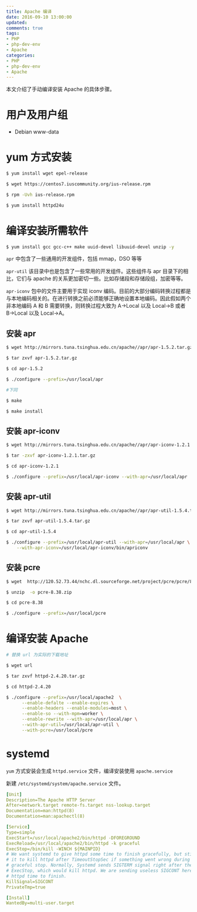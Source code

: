 ```yaml
---
title: Apache 编译
date: 2016-09-10 13:00:00
updated:
comments: true
tags:
- PHP
- php-dev-env
- Apache
categories:
- PHP
- php-dev-env
- Apache
---
```


本文介绍了手动编译安装 Apache 的具体步骤。

<!--more-->

# 用户及用户组

* Debian www-data

# yum 方式安装

```bash
$ yum install wget epel-release

$ wget https://centos7.iuscommunity.org/ius-release.rpm

$ rpm -Uvh ius-release.rpm

$ yum install httpd24u
```

# 编译安装所需软件

```bash
$ yum install gcc gcc-c++ make uuid-devel libuuid-devel unzip -y
```

`apr` 中包含了一些通用的开发组件，包括 mmap，DSO 等等  

`apr-util` 该目录中也是包含了一些常用的开发组件。这些组件与 apr 目录下的相比，它们与 apache 的关系更加密切一些。比如存储段和存储段组，加密等等。

`apr-iconv` 包中的文件主要用于实现 iconv 编码。目前的大部分编码转换过程都是与本地编码相关的。在进行转换之前必须能够正确地设置本地编码。因此假如两个非本地编码 A 和 B 需要转换，则转换过程大致为 A->Local 以及 Local->B 或者 B->Local 以及 Local->A。    

## 安装 apr

```bash
$ wget http://mirrors.tuna.tsinghua.edu.cn/apache//apr/apr-1.5.2.tar.gz

$ tar zxvf apr-1.5.2.tar.gz

$ cd apr-1.5.2

$ ./configure --prefix=/usr/local/apr

#下同

$ make

$ make install

```

## 安装 apr-iconv

```bash
$ wget http://mirrors.tuna.tsinghua.edu.cn/apache//apr/apr-iconv-1.2.1.tar.gz

$ tar -zxvf apr-iconv-1.2.1.tar.gz

$ cd apr-iconv-1.2.1

$ ./configure --prefix=/usr/local/apr-iconv --with-apr=/usr/local/apr
```

## 安装 apr-util

```bash
$ wget http://mirrors.tuna.tsinghua.edu.cn/apache//apr/apr-util-1.5.4.tar.gz

$ tar zxvf apr-util-1.5.4.tar.gz

$ cd apr-util-1.5.4

$ ./configure --prefix=/usr/local/apr-util --with-apr=/usr/local/apr \
    --with-apr-iconv=/usr/local/apr-iconv/bin/apriconv
```

## 安装 pcre

```bash
$ wget  http://120.52.73.44/nchc.dl.sourceforge.net/project/pcre/pcre/8.38/pcre-8.38.zip

$ unzip  -o pcre-8.38.zip

$ cd pcre-8.38

$ ./configure --prefix=/usr/local/pcre
```

# 编译安装 Apache

```bash
# 替换 url 为实际的下载地址

$ wget url

$ tar zxvf httpd-2.4.20.tar.gz

$ cd httpd-2.4.20

$ ./configure --prefix=/usr/local/apache2  \
      --enable-defalte --enable-expires \
      --enable-headers --enable-modules=most \
      --enable-so --with-mpm=worker \
      --enable-rewrite --with-apr=/usr/local/apr \
      --with-apr-util=/usr/local/apr-util \
      --with-pcre=/usr/local/pcre
```

# systemd

`yum` 方式安装会生成 `httpd.service` 文件，编译安装使用 `apache.service`

新建 `/etc/systemd/system/apache.service` 文件。


```yaml
[Unit]
Description=The Apache HTTP Server
After=network.target remote-fs.target nss-lookup.target
Documentation=man:httpd(8)
Documentation=man:apachectl(8)

[Service]
Type=simple
ExecStart=/usr/local/apache2/bin/httpd -DFOREGROUND
ExecReload=/usr/local/apache2/bin/httpd -k graceful
ExecStop=/bin/kill -WINCH ${MAINPID}
# We want systemd to give httpd some time to finish gracefully, but still want
# it to kill httpd after TimeoutStopSec if something went wrong during the
# graceful stop. Normally, Systemd sends SIGTERM signal right after the
# ExecStop, which would kill httpd. We are sending useless SIGCONT here to give
# httpd time to finish.
KillSignal=SIGCONT
PrivateTmp=true

[Install]
WantedBy=multi-user.target
```
